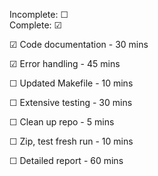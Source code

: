 Incomplete: ☐ \
Complete: ☑

☑ Code documentation - 30 mins

☑ Error handling - 45 mins

☐ Updated Makefile - 10 mins

☐ Extensive testing - 30 mins

☐ Clean up repo - 5 mins

☐ Zip, test fresh run - 10 mins

☐ Detailed report - 60 mins